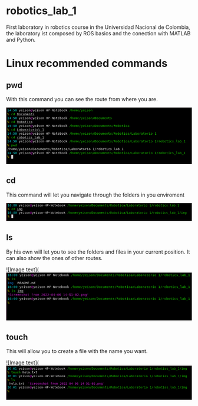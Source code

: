 # robotics_lab_1
First laboratory in robotics course in the Universidad Nacional de Colombia, the laboratory ist composed by ROS basics and the conection with MATLAB and Python.
# Linux recommended commands

## pwd
With this command you can see the route from where you are.

![Image text](https://github.com/YeisonGonzalez/robotics_lab_1/blob/654e34eda9d49405c5fb86f160affcf891013900/img/Screenshot%20from%202022-04-06%2014-51-02.png)

## cd

This command will let you navigate through the folders in you enviroment 

![Image text](https://github.com/YeisonGonzalez/robotics_lab_1/blob/06d08749be7902dfcb9b5dd6e6ac2497be859092/img/cd.png)

## ls 

By his own will let you to see the folders and files in your current position. It can also show the ones of other routes.

![Image text](![Image text](https://github.com/YeisonGonzalez/robotics_lab_1/blob/06d08749be7902dfcb9b5dd6e6ac2497be859092/img/ls.png)

## touch

This will allow you to create a file with the name you want. 

![Image text](![Image text](https://github.com/YeisonGonzalez/robotics_lab_1/blob/06d08749be7902dfcb9b5dd6e6ac2497be859092/img/touch.png)








